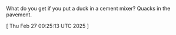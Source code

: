  
What do you get if you put a duck in a cement mixer? Quacks in the pavement.
 
[ 
Thu Feb 27 00:25:13 UTC 2025
 ]
